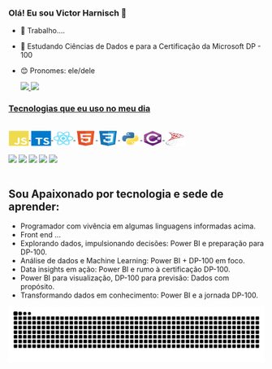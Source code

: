 ### Olá! Eu sou Victor Harnisch 👏
- 📎 Trabalho....
- 🌱 Estudando Ciências de Dados e para a Certificação da Microsoft DP - 100
- 😊 Pronomes: ele/dele

  <div>
    <a href="https://github.com/VictorHarnnisch">
      <img heigth="180em" src="https://github-readme-stats.vercel.app/api?username=VictorHarnnisch&show_icons=true&theme=dark"/>
      <img heigth="180em" src="https://github-readme-stats.vercel.app/api/top-langs/?username=VictorHarnnisch&layout=compact&langs_count=16&theme=dark"/>
  </div>
### Tecnologias que eu uso no meu dia
<div style="display: inline_block"><br/>
  <img align="center" alt="Vit-Js" height="30" width="40" src="https://raw.githubusercontent.com/devicons/devicon/master/icons/javascript/javascript-plain.svg">
  <img align="center" alt="Vit-Ts" height="30" width="40" src="https://raw.githubusercontent.com/devicons/devicon/master/icons/typescript/typescript-plain.svg">
  <img align="center" alt="Vit-React" height="30" width="40" src="https://raw.githubusercontent.com/devicons/devicon/master/icons/react/react-original.svg">
  <img align="center" alt="Vit-HTML" height="30" width="40" src="https://raw.githubusercontent.com/devicons/devicon/master/icons/html5/html5-original.svg">
  <img align="center" alt="Vit-CSS" height="30" width="40" src="https://raw.githubusercontent.com/devicons/devicon/master/icons/css3/css3-original.svg">
  <img align="center" alt="Vit-Python" height="30" width="40" src="https://raw.githubusercontent.com/devicons/devicon/master/icons/python/python-original.svg">
  <img align="center" alt="Vit-Csharp" height="30" width="40" src="https://raw.githubusercontent.com/devicons/devicon/master/icons/csharp/csharp-original.svg">
  <img align="center" alt="Vit-SQL" height="30" width="40" src="https://raw.githubusercontent.com/devicons/devicon/master/icons/microsoftsqlserver/microsoftsqlserver-original.svg">

</div><br/>

<div>
 <a href="https://instagram.com/vitinho_deutsch_oficial" target="_blank"><img src="https://img.shields.io/badge/-Instagram-%23E4405F?style=for-the-badge&logo=instagram&logoColor=white" target="_blank"></a>
 <a href="https://www.twitch.tv/vitinhodeutsch" target="_blank"><img src="https://img.shields.io/badge/Twitch-9146FF?style=for-the-badge&logo=twitch&logoColor=white" target="_blank"></a>
 <a href="https://discord.gg/509578017455210511" target="_blank"><img src="https://img.shields.io/badge/Discord-7289DA?style=for-the-badge&logo=discord&logoColor=white" target="_blank"></a> 
 <a href = "mailto:harnisch.victor@gmail.com"><img src="https://img.shields.io/badge/-Gmail-%23333?style=for-the-badge&logo=gmail&logoColor=white" target="_blank"></a>
 <a href="https://www.linkedin.com/in/victor-harnisch/" target="_blank"><img src="https://img.shields.io/badge/-LinkedIn-%230077B5?style=for-the-badge&logo=linkedin&logoColor=white" target="_blank"></a> 
</div><br/>

## Sou Apaixonado por tecnologia e sede de aprender:<br/>
- Programador com vivência em algumas linguagens informadas acima.<br/>
- Front end ...<br/>
- Explorando dados, impulsionando decisões: Power BI e preparação para DP-100.<br/>
- Análise de dados e Machine Learning: Power BI + DP-100 em foco.<br/>
- Data insights em ação: Power BI e rumo à certificação DP-100.<br/>
- Power BI para visualização, DP-100 para previsão: Dados com propósito.<br/>
- Transformando dados em conhecimento: Power BI e a jornada DP-100.<br/>

![snake gif](https://github.com/VictorHarnnisch/VictorHarnnisch/blob/output/github-contribution-grid-snake.svg)
